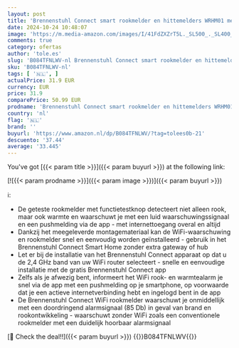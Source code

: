 ```yaml
---
layout: post
title: 'Brennenstuhl Connect smart rookmelder en hittemelders WRHM01 met App-Notification  slimme rookmelder en hittemelders inclusief 2x batterijen  getest volgens EN 14604 '
date: 2024-10-24 10:48:07
image: 'https://m.media-amazon.com/images/I/41FdZXZrT5L._SL500_._SL400_.jpg'
comments: true
category: ofertas
author: 'tole.es'
slug: 'B084TFNLWV-nl Brennenstuhl Connect smart rookmelder en hittemelders...'
sku: 'B084TFNLWV-nl'
tags: [ '🇳🇱', ]
actualPrice: 31.9 EUR
currency: EUR
price: 31.9
comparePrice: 50.99 EUR
prodname: 'Brennenstuhl Connect smart rookmelder en hittemelders WRHM01 met App-Notification  slimme rookmelder en hittemelders inclusief 2x batterijen  getest volgens EN 14604 '
country: 'nl'
flag: '🇳🇱'
brand: ''
buyurl: 'https://www.amazon.nl/dp/B084TFNLWV/?tag=tolees0b-21'
descuento: '37.44'
average: '33.445'
---
```


You've got [{{< param title >}}]({{< param buyurl >}}) at the following link:

[![{{< param prodname >}}]({{< param image >}})]({{< param buyurl >}})

ℹ️:

- De geteste rookmelder met functietestknop detecteert niet alleen rook, maar ook warmte en waarschuwt je met een luid waarschuwingssignaal en een pushmelding via de app - met internettoegang overal en altijd
- Dankzij het meegeleverde montagemateriaal kan de WiFi-waarschuwing en rookmelder snel en eenvoudig worden geïnstalleerd - gebruik in het Brennenstuhl Connect Smart Home zonder extra gateway of hub
- Let er bij de installatie van het Brennenstuhl Connect apparaat op dat u de 2,4 GHz band van uw WiFi router selecteert - snelle en eenvoudige installatie met de gratis Brennenstuhl Connect app
- Zelfs als je afwezig bent, informeert het WiFi rook- en warmtealarm je snel via de app met een pushmelding op je smartphone, op voorwaarde dat je een actieve internetverbinding hebt en ingelogd bent in de app
- De Brennenstuhl Connect WiFi rookmelder waarschuwt je onmiddellijk met een doordringend alarmsignaal (85 Db) in geval van brand en rookontwikkeling - waarschuwt zonder WiFi zoals een conventionele rookmelder met een duidelijk hoorbaar alarmsignaal

[🛒 Check the deal!!]({{< param buyurl >}})
{{<world>}}B084TFNLWV{{</world>}}
